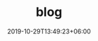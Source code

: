 ---
title: "blog"
date: 2019-10-29T13:49:23+06:00
draft: false

# post thumb
image: "images/featured-post/post-1.jpg"

# meta description
description: "this is meta description"

# type
type : "featured"
---